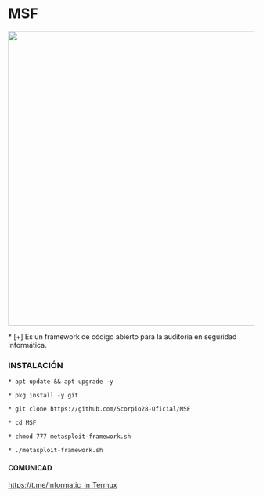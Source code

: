 # MSF
<p align="center">
	<img src="https://i.imgur.com/AjYrodX.jpeg" width="600px" hight="100px">
</p>
* [+] Es un framework de código abierto para la auditoria en seguridad informática.

### INSTALACIÓN

```
* apt update && apt upgrade -y

* pkg install -y git

* git clone https://github.com/Scorpio28-Oficial/MSF

* cd MSF

* chmod 777 metasploit-framework.sh

* ./metasploit-framework.sh
```

#### COMUNICAD

https://t.me/Informatic_in_Termux

